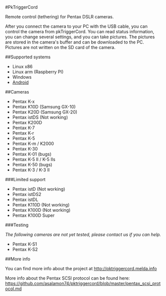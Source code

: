 #PkTriggerCord

Remote control (tethering) for Pentax DSLR cameras.

After you connect the camera to your PC with the USB cable, you can
control the camera from pkTriggerCord. You can read status
information, you can change several settings, and you can take
pictures. The pictures are stored in the camera's buffer and can be
downloaded to the PC. Pictures are not written on the SD card of
the camera.

##Supported systems

- Linux x86
- Linux arm (Raspberry PI)
- Windows
- [Android](http://pktriggercord.melda.info/pktriggercord_android.html)

##Cameras

- Pentax K-x
- Pentax K10D (Samsung GX-10)
- Pentax K20D (Samsung GX-20)
- Pentax istDS (Not working)
- Pentax K200D
- Pentax K-7
- Pentax K-r
- Pentax K-5
- Pentax K-m / K2000
- Pentax K-30
- Pentax K-01 (bugs)
- Pentax K-5 II / K-5 IIs
- Pentax K-50 (bugs)
- Pentax K-3 / K-3 II

###Limited support

- Pentax istD (Not working)
- Pentax istDS2
- Pentax istDL
- Pentax K110D (Not working)
- Pentax K100D (Not working)
- Pentax K100D Super

###Testing

*The following cameras are not yet tested, please contact us if you can help.*

- Pentax K-S1
- Pentax K-S2

##More info

You can find more info about the project at http://pktriggercord.melda.info

More info about the Pentax SCSI protocol can be found here: https://github.com/asalamon74/pktriggercord/blob/master/pentax_scsi_protocol.md
